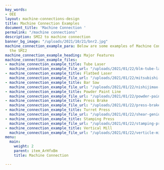 ```yaml
---
key_words:
- OEE
layout: machine-connections-design
title: Machine Connection Examples
document_title: 'Machine Connection '
permalink: "/machine connections"
description: SMI2 to machine connection
banner_bg_image: "/uploads/2021/10/21/bnr2.jpg"
machine_connection_example_para: Below are some examples of Machine Connections with
  the SMI2
machine_connection_example_heading: Major Features
machine_connection_example_files:
- machine_connection_example_title: Tube Laser
  machine_connection_example_file_url: "/uploads/2021/01/22/blm-tube-laser-smi2-machine-data-sheet-reva-11-7-19.pdf"
- machine_connection_example_title: Flatbed Laser
  machine_connection_example_file_url: "/uploads/2021/01/22/mitsubishi-smi2-machine-data-sheet-reva-11-7-19.pdf"
- machine_connection_example_title: Bar Saw
  machine_connection_example_file_url: "/uploads/2021/01/22/nishijimax-bar-cutting-saw-smi2-machine-data-sheet-reva-5-4-2020.pdf"
- machine_connection_example_title: Powder Paint Line
  machine_connection_example_file_url: "/uploads/2021/01/22/powder-paint-line-smi2-machine-data-sheet-reva-11-7-19.pdf"
- machine_connection_example_title: Press Brake
  machine_connection_example_file_url: "/uploads/2021/01/22/press-brake-smi2-machine-data-sheet-reva-11-7-19.pdf"
- machine_connection_example_title: Turret Press
  machine_connection_example_file_url: "/uploads/2021/01/22/shear-genius-smi2-machine-data-sheet-reva-11-7-19.pdf"
- machine_connection_example_title: Stamping Press
  machine_connection_example_file_url: "/uploads/2021/01/22/stamping-press-smi2-machine-data-sheet-reva-11-7-19.pdf"
- machine_connection_example_title: Vertical Mill
  machine_connection_example_file_url: "/uploads/2021/01/22/verticle-mill-cnc-smi2-machine-data-sheet-reva-11-7-19.pdf"
menu:
  main:
    weight: 2
    parent: item_ArHfxBm
    title: Machine Connection

---
```

